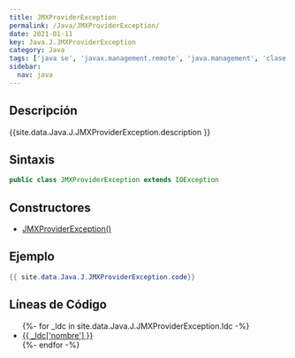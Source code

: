 ```yaml
---
title: JMXProviderException
permalink: /Java/JMXProviderException/
date: 2021-01-11
key: Java.J.JMXProviderException
category: Java
tags: ['java se', 'javax.management.remote', 'java.management', 'clase java', 'Java 1.5']
sidebar: 
  nav: java
---
```


## Descripción
{{site.data.Java.J.JMXProviderException.description }}

## Sintaxis
~~~java
public class JMXProviderException extends IOException
~~~

## Constructores
* [JMXProviderException()](/Java/JMXProviderException/JMXProviderException/)

## Ejemplo
~~~java
{{ site.data.Java.J.JMXProviderException.code}}
~~~

## Líneas de Código
<ul>
{%- for _ldc in site.data.Java.J.JMXProviderException.ldc -%}
   <li>
       <a href="{{_ldc['url'] }}">{{ _ldc['nombre'] }}</a>
   </li>
{%- endfor -%}
</ul>
